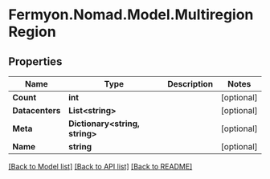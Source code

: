 # Fermyon.Nomad.Model.MultiregionRegion

## Properties

Name | Type | Description | Notes
------------ | ------------- | ------------- | -------------
**Count** | **int** |  | [optional] 
**Datacenters** | **List&lt;string&gt;** |  | [optional] 
**Meta** | **Dictionary&lt;string, string&gt;** |  | [optional] 
**Name** | **string** |  | [optional] 

[[Back to Model list]](../README.md#documentation-for-models) [[Back to API list]](../README.md#documentation-for-api-endpoints) [[Back to README]](../README.md)

